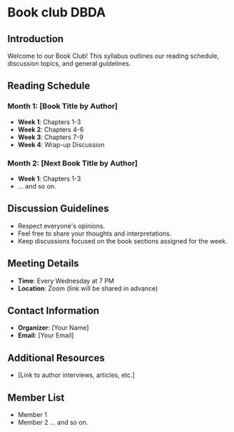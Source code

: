 # Book club DBDA

## Introduction

Welcome to our Book Club! This syllabus outlines our reading schedule, discussion topics, and general guidelines.

## Reading Schedule

### Month 1: [Book Title by Author]
- **Week 1**: Chapters 1-3
- **Week 2**: Chapters 4-6
- **Week 3**: Chapters 7-9
- **Week 4**: Wrap-up Discussion

### Month 2: [Next Book Title by Author]
- **Week 1**: Chapters 1-3
- ... and so on.

## Discussion Guidelines
- Respect everyone's opinions.
- Feel free to share your thoughts and interpretations.
- Keep discussions focused on the book sections assigned for the week.

## Meeting Details
- **Time**: Every Wednesday at 7 PM
- **Location**: Zoom (link will be shared in advance)

## Contact Information
- **Organizer**: [Your Name]
- **Email**: [Your Email]

## Additional Resources
- [Link to author interviews, articles, etc.]

## Member List
- Member 1
- Member 2
... and so on.


